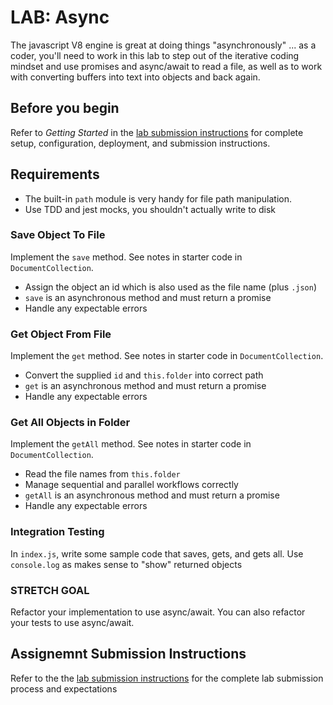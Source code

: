 # LAB: Async

The javascript V8 engine is great at doing things "asynchronously" ... as a coder, you'll need to work in this lab to step out of the iterative coding mindset and use promises and async/await to read a file, as well as to work with converting buffers into text into objects and back again.

## Before you begin
Refer to *Getting Started*  in the [lab submission instructions](../../../reference/submission-instructions/labs/README.md) for complete setup, configuration, deployment, and submission instructions.

## Requirements

* The built-in `path` module is very handy for file path manipulation.
* Use TDD and jest mocks, you shouldn't actually write to disk

### Save Object To File

Implement the `save` method. See notes in starter code in `DocumentCollection`.
* Assign the object an id which is also used as the file name (plus `.json`)
* `save` is an asynchronous method and must return a promise
* Handle any expectable errors

### Get Object From File

Implement the `get` method. See notes in starter code in `DocumentCollection`.
* Convert the supplied `id` and `this.folder` into correct path
* `get` is an asynchronous method and must return a promise
* Handle any expectable errors

### Get All Objects in Folder

Implement the `getAll` method. See notes in starter code in `DocumentCollection`.
* Read the file names from `this.folder`
* Manage sequential and parallel workflows correctly
* `getAll` is an asynchronous method and must return a promise
* Handle any expectable errors

### Integration Testing

In `index.js`, write some sample code that saves, gets, and gets all. Use `console.log` as makes sense to "show"
returned objects

### STRETCH GOAL

Refactor your implementation to use async/await.
You can also refactor your tests to use async/await.

## Assignemnt Submission Instructions
Refer to the the [lab submission instructions](../../../reference/submission-instructions/labs/README.md) for the complete lab submission process and expectations

